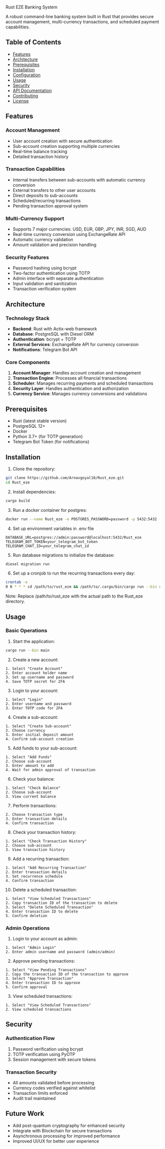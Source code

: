  Rust EZE Banking System

A robust command-line banking system built in Rust that provides secure account management, multi-currency transactions, and scheduled payment capabilities.

## Table of Contents
- [Features](#features)
- [Architecture](#architecture)
- [Prerequisites](#prerequisites)
- [Installation](#installation)
- [Configuration](#configuration)
- [Usage](#usage)
- [Security](#security)
- [API Documentation](#api-documentation)
- [Contributing](#contributing)
- [License](#license)

## Features

### Account Management
- User account creation with secure authentication
- Sub-account creation supporting multiple currencies
- Real-time balance tracking
- Detailed transaction history

### Transaction Capabilities
- Internal transfers between sub-accounts with automatic currency conversion
- External transfers to other user accounts
- Direct deposits to sub-accounts
- Scheduled/recurring transactions
- Pending transaction approval system

### Multi-Currency Support
- Supports 7 major currencies: USD, EUR, GBP, JPY, INR, SGD, AUD
- Real-time currency conversion using ExchangeRate API
- Automatic currency validation
- Amount validation and precision handling

### Security Features
- Password hashing using bcrypt
- Two-factor authentication using TOTP
- Admin interface with separate authentication
- Input validation and sanitization
- Transaction verification system

## Architecture

### Technology Stack
- **Backend**: Rust with Actix-web framework
- **Database**: PostgreSQL with Diesel ORM
- **Authentication**: bcrypt + TOTP
- **External Services**: ExchangeRate API for currency conversion
- **Notifications**: Telegram Bot API

### Core Components
1. **Account Manager**: Handles account creation and management
2. **Transaction Engine**: Processes all financial transactions
3. **Scheduler**: Manages recurring payments and scheduled transactions
4. **Security Layer**: Handles authentication and authorization
5. **Currency Service**: Manages currency conversions and validations

## Prerequisites

- Rust (latest stable version)
- PostgreSQL 12+
- Docker
- Python 3.7+ (for TOTP generation)
- Telegram Bot Token (for notifications)

## Installation

1. Clone the repository:
```bash
git clone https://github.com/Arnavgoyal10/Rust_eze.git
cd Rust_eze
```
2. Install dependencies:
```bash
cargo build
```

3. Run a docker container for postgres:
```bash
docker run --name Rust_eze -e POSTGRES_PASSWORD=password -p 5432:5432 -d postgres
```

4. Set up environment variables in .env file
```
DATABASE_URL=postgres://admin:password@localhost:5432/Rust_eze
TELEGRAM_BOT_TOKEN=your_telegram_bot_token
TELEGRAM_CHAT_ID=your_telegram_chat_id
```

5. Run database migrations to initialize the database:
```bash
diesel migration run
```

6. Set up a cronjob to run the recurring transactions every day:
```bash
crontab -e
0 0 * * * cd /path/to/rust_eze && /path/to/.cargo/bin/cargo run --bin recurring_payments >> /path/to/rust_eze/cron.log 2>&1
```
Note: Replace /path/to/rust_eze with the actual path to the Rust_eze directory.

## Usage

### Basic Operations

1. Start the application:
```bash
cargo run --bin main
```

2. Create a new account:
```
1. Select "Create Account"
2. Enter account holder name
3. Set up username and password
4. Save TOTP secret for 2FA
```

3. Login to your account:
```
1. Select "Login"
2. Enter username and password
3. Enter TOTP code for 2FA
```

4. Create a sub-account:
```
1. Select "Create Sub-account"
2. Choose currency
3. Enter initial deposit amount
4. Confirm sub-account creation
```

5. Add funds to your sub-account:
```
1. Select "Add Funds"
2. Choose sub-account
3. Enter amount to add
4. Wait for admin approval of transaction
```

6. Check your balance:
```
1. Select "Check Balance"
2. Choose sub-account
3. View current balance
```

7. Perform transactions:
```
2. Choose transaction type
3. Enter transaction details
4. Confirm transaction
```

8. Check your transaction history:
```
1. Select "Check Transaction History"
2. Choose sub-account
3. View transaction history
```

9. Add a recurring transaction:
```
1. Select "Add Recurring Transaction"
2. Enter transaction details
3. Set recurrence schedule
4. Confirm transaction
```

10. Delete a scheduled transaction:
```
1. Select "View Scheduled Transactions"
2. Copy transaction ID of the transaction to delete
3. Select "Delete Scheduled Transaction"
4. Enter transaction ID to delete
5. Confirm deletion
```

### Admin Operations

1. Login to your account as admin:
```
1. Select "Admin Login"
2. Enter admin username and password (admin/admin)
```

2. Approve pending transactions:
```
1. Select "View Pending Transactions"
2. Copy the transaction ID of the transaction to approve
3. Select "Approve Transaction"
4. Enter transaction ID to approve
5. Confirm approval
```

3. View scheduled transactions:
```
1. Select "View Scheduled Transactions"
2. View scheduled transactions
```


## Security

### Authentication Flow
1. Password verification using bcrypt
2. TOTP verification using PyOTP
3. Session management with secure tokens

### Transaction Security
- All amounts validated before processing
- Currency codes verified against whitelist
- Transaction limits enforced
- Audit trail maintained


## Future Work
- Add post-quantum cryptography for enhanced security
- Integrate with Blockchain for secure transactions
- Asynchronous processing for improved performance
- Improved UI/UX for better user experience
